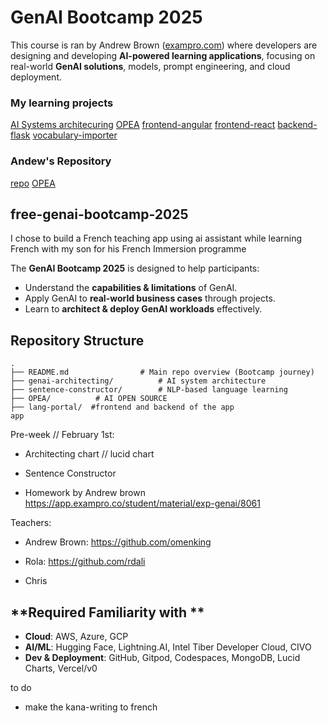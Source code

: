 # GenAI Bootcamp 2025

This course is ran by Andrew Brown ([exampro.com](https://exampro.co/exp-genai-001)) where developers are designing and developing **AI-powered learning applications**, focusing on real-world **GenAI solutions**, models, prompt engineering, and cloud deployment.

### My learning projects

[AI Systems architecuring](https://github.com/karnawis/free-genai-bootcamp-2025/tree/main/genai-architecting)
[OPEA](https://github.com/karnawis/free-genai-bootcamp-2025/tree/main/opea)
[frontend-angular](https://github.com/karnawis/free-genai-bootcamp-2025/tree/main/lang-portal/frontend-angular)
[frontend-react](https://github.com/karnawis/free-genai-bootcamp-2025/tree/main/lang-portal/frontend-react)
[backend-flask](https://github.com/karnawis/free-genai-bootcamp-2025/tree/main/lang-portal/backend-flask)
[vocabulary-importer](https://github.com/karnawis/free-genai-bootcamp-2025/tree/main/vocabulary-importer)

### Andew's Repository

[repo](https://github.com/omenking/free-genai-bootcamp-2025/)
[OPEA](https://github.com/omenking/free-genai-bootcamp-2025/tree/main/opea-comps)

## free-genai-bootcamp-2025

I chose to build a French teaching app using ai assistant while learning French with my son for his French Immersion programme

The **GenAI Bootcamp 2025** is designed to help participants:

- Understand the **capabilities & limitations** of GenAI.
- Apply GenAI to **real-world business cases** through projects.
- Learn to **architect & deploy GenAI workloads** effectively.

## Repository Structure

```
.
├── README.md                # Main repo overview (Bootcamp journey)
├── genai-architecting/          # AI system architecture
├── sentence-constructor/        # NLP-based language learning
├── OPEA/          # AI OPEN SOURCE
├── lang-portal/  #frontend and backend of the app
app
```

Pre-week // February 1st:

- Architecting chart // lucid chart

- Sentence Constructor

- Homework by Andrew brown
  https://app.exampro.co/student/material/exp-genai/8061

Teachers:

- Andrew Brown: https://github.com/omenking

- Rola: https://github.com/rdali

- Chris

## **Required Familiarity with **

- **Cloud**: AWS, Azure, GCP
- **AI/ML**: Hugging Face, Lightning.AI, Intel Tiber Developer Cloud, CIVO
- **Dev & Deployment**: GitHub, Gitpod, Codespaces, MongoDB, Lucid Charts, Vercel/v0

to do

- make the kana-writing to french
